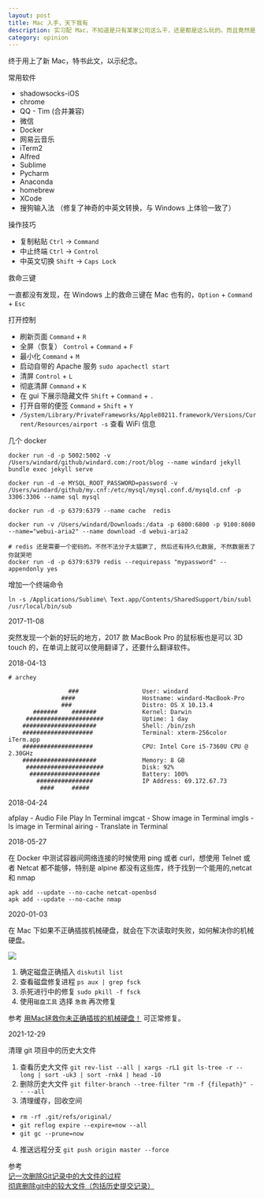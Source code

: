 ```yaml
---
layout: post
title: Mac 入手，天下我有
description: 实习配 Mac，不知道是只有某家公司这么干，还是都是这么玩的。而且竟然是 2017 年最新款 Mac
category: opinion
---
```



终于用上了新 Mac，特书此文，以示纪念。

常用软件

- shadowsocks-iOS
- chrome
- QQ - Tim (合并兼容)
- 微信
- Docker
- 网易云音乐
- iTerm2
- Alfred
- Sublime
- Pycharm
- Anaconda
- homebrew
- XCode
- 搜狗输入法 （修复了神奇的中英文转换，与 Windows 上体验一致了）

操作技巧

- 复制粘贴    `Ctrl` -> `Command`
- 中止终端    `Ctrl` -> `Control`
- 中英文切换   `Shift` -> `Caps Lock`

救命三键

一直都没有发现，在 Windows 上的救命三键在 Mac 也有的，`Option` + `Command` + `Esc`

打开控制

- 刷新页面     `Command` + `R`
- 全屏（恢复） `Control` + `Command` + `F`
- 最小化 `Command` + `M`
- 启动自带的 Apache 服务 `sudo apachectl start`
- 清屏 `Control` + `L`
- 彻底清屏 `Command` + `K`
- 在 gui 下展示隐藏文件 `Shift` + `Command` + `.`
- 打开自带的便签 `Command` + `Shift` + `Y`
- `/System/Library/PrivateFrameworks/Apple80211.framework/Versions/Current/Resources/airport -s` 查看 WiFi 信息

几个 docker

```
docker run -d -p 5002:5002 -v /Users/windard/github/windard.com:/root/blog --name windard jekyll bundle exec jekyll serve

docker run -d -e MYSQL_ROOT_PASSWORD=password -v /Users/windard/github/my.cnf:/etc/mysql/mysql.conf.d/mysqld.cnf -p 3306:3306 --name sql mysql

docker run -d -p 6379:6379 --name cache  redis

docker run -v /Users/windard/Downloads:/data -p 6800:6800 -p 9100:8080 --name="webui-aria2" --name download -d webui-aria2

# redis 还是需要一个密码的。不然不法分子太猖獗了, 然后还有持久化数据, 不然数据丢了你就哭吧
docker run -d -p 6379:6379 redis --requirepass "mypassword" --appendonly yes
```

增加一个终端命令

```
ln -s /Applications/Sublime\ Text.app/Contents/SharedSupport/bin/subl /usr/local/bin/sub
```

2017-11-08

突然发现一个新的好玩的地方，2017 款 MacBook Pro 的鼠标板也是可以 3D touch 的，在单词上就可以使用翻译了，还要什么翻译软件。

2018-04-13

```
# archey

                 ###                  User: windard
               ####                   Hostname: windard-MacBook-Pro
               ###                    Distro: OS X 10.13.4
       #######    #######             Kernel: Darwin
     ######################           Uptime: 1 day
    #####################             Shell: /bin/zsh
    ####################              Terminal: xterm-256color iTerm.app
    ####################              CPU: Intel Core i5-7360U CPU @ 2.30GHz
    #####################             Memory: 8 GB
     ######################           Disk: 92%
      ####################            Battery: 100%
        ################              IP Address: 69.172.67.73
         ####     #####

```

2018-04-24

afplay - Audio File Play In Terminal
imgcat - Show image in Terminal
imgls  - ls image in Terminal
airing - Translate in Terminal


2018-05-27

在 Docker 中测试容器间网络连接的时候使用 ping 或者 curl，想使用 Telnet 或者 Netcat 都不能够，特别是 alpine 都没有这些库，终于找到一个能用的,netcat 和 nmap

```
apk add --update --no-cache netcat-openbsd
apk add --update --no-cache nmap
```

2020-01-03

在 Mac 下如果不正确插拔机械硬盘，就会在下次读取时失败，如何解决你的机械硬盘。

![](https://windard-blog.oss-cn-beijing.aliyuncs.com/1609646546305.png)

1. 确定磁盘正确插入 `diskutil list`
2. 查看磁盘修复进程 `ps aux | grep fsck`
3. 杀死进行中的修复 `sudo pkill -f fsck`
4. 使用`磁盘工具` 选择 `急救` 再次修复

参考 [用Mac拯救你未正确插拔的机械硬盘！](https://zhuanlan.zhihu.com/p/108090809) 可正常修复。

2021-12-29

清理 git 项目中的历史大文件
1. 查看历史大文件 `git rev-list --all | xargs -rL1 git ls-tree -r --long | sort -uk3 | sort -rnk4 | head -10`
2. 删除历史大文件 `git filter-branch --tree-filter "rm -f {filepath}" -- --all`
3. 清理缓存，回收空间
  - `rm -rf .git/refs/original/`
  - `git reflog expire --expire=now --all`
  - `git gc --prune=now`
4. 推送远程分支 `git push origin master --force`

参考      
[记一次删除Git记录中的大文件的过程](https://segmentfault.com/a/1190000015834388)       
[彻底删除git中的较大文件（包括历史提交记录）](https://blog.csdn.net/HappyRocking/article/details/89313501)         
